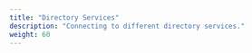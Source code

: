 ```yaml
---
title: "Directory Services"
description: "Connecting to different directory services."
weight: 60
---
```

